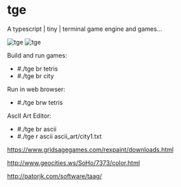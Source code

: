 # tge
A typescript | tiny | terminal game engine and games...

![tge](https://raw.githubusercontent.com/zipxing/tge/master/screenshot/tetris.gif)
![tge](https://raw.githubusercontent.com/zipxing/tge/master/screenshot/city.gif)

Build and run games:
* #./tge br tetris
* #./tge br city

Run in web browser:
* #./tge brw tetris

AscII Art Editor:
* #./tge br ascii
* #./tge r ascii ascii_art/city1.txt

https://www.gridsagegames.com/rexpaint/downloads.html

http://www.geocities.ws/SoHo/7373/color.html

http://patorjk.com/software/taag/
